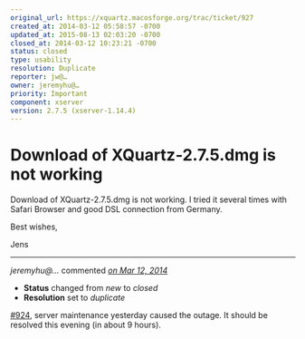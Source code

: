 ```yaml
---
original_url: https://xquartz.macosforge.org/trac/ticket/927
created_at: 2014-03-12 05:58:57 -0700
updated_at: 2015-08-13 02:03:20 -0700
closed_at: 2014-03-12 10:23:21 -0700
status: closed
type: usability
resolution: Duplicate
reporter: jw@…
owner: jeremyhu@…
priority: Important
component: xserver
version: 2.7.5 (xserver-1.14.4)
---
```


Download of XQuartz-2.7.5.dmg is not working
============================================


Download of XQuartz-2.7.5.dmg is not working. I tried it several times with Safari Browser and good DSL connection from Germany.

Best wishes,

Jens



---

*jeremyhu@…* commented *[on Mar 12, 2014](https://xquartz.macosforge.org/trac/ticket/927#comment:1 "March 12, 2014 at 10:23 AM PDT")*

-   **Status** changed from *new* to *closed*
-   **Resolution** set to *duplicate*

[\#⁠924](https://xquartz.macosforge.org/trac/ticket/924), server maintenance yesterday caused the outage. It should be resolved this evening (in about 9 hours).



